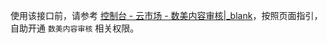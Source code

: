 <div class="mk-warning">

使用该接口前，请参考 [控制台 - 云市场 - 数美内容审核\|_blank](#18891)，按照页面指引，自助开通 `数美内容审核` 相关权限。
</div>
